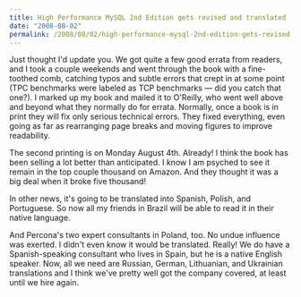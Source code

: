 ```yaml
---
title: High Performance MySQL 2nd Edition gets revised and translated
date: "2008-08-02"
permalink: /2008/08/02/high-performance-mysql-2nd-edition-gets-revised-and-translated/
---
```

Just thought I'd update you. We got quite a few good errata from readers, and I took a couple weekends and went through the book with a fine-toothed comb, catching typos and subtle errors that crept in at some point (TPC benchmarks were labeled as TCP benchmarks &#8212; did you catch that one?). I marked up my book and mailed it to O'Reilly, who went well above and beyond what they normally do for errata. Normally, once a book is in print they will fix only serious technical errors. They fixed everything, even going as far as rearranging page breaks and moving figures to improve readability.

The second printing is on Monday August 4th. Already! I think the book has been selling a lot better than anticipated. I know I am psyched to see it remain in the top couple thousand on Amazon. And they thought it was a big deal when it broke five thousand!

In other news, it's going to be translated into Spanish, Polish, and Portuguese. So now all my friends in Brazil will be able to read it in their native language.

And Percona's two expert consultants in Poland, too. No undue influence was exerted. I didn't even know it would be translated. Really! We do have a Spanish-speaking consultant who lives in Spain, but he is a native English speaker. Now, all we need are Russian, German, Lithuanian, and Ukrainian translations and I think we've pretty well got the company covered, at least until we hire again.
